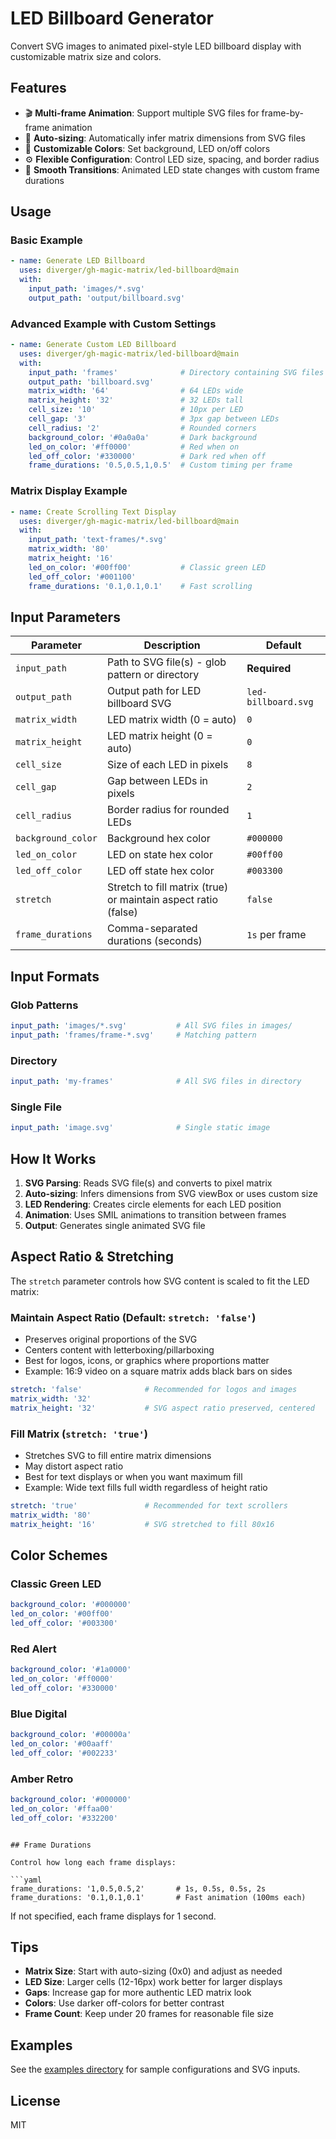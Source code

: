 # LED Billboard Generator

Convert SVG images to animated pixel-style LED billboard display with customizable matrix size and colors.

## Features

- 🎬 **Multi-frame Animation**: Support multiple SVG files for frame-by-frame animation
- 📏 **Auto-sizing**: Automatically infer matrix dimensions from SVG files
- 🎨 **Customizable Colors**: Set background, LED on/off colors
- ⚙️ **Flexible Configuration**: Control LED size, spacing, and border radius
- 🔄 **Smooth Transitions**: Animated LED state changes with custom frame durations

## Usage

### Basic Example

```yaml
- name: Generate LED Billboard
  uses: diverger/gh-magic-matrix/led-billboard@main
  with:
    input_path: 'images/*.svg'
    output_path: 'output/billboard.svg'
```

### Advanced Example with Custom Settings

```yaml
- name: Generate Custom LED Billboard
  uses: diverger/gh-magic-matrix/led-billboard@main
  with:
    input_path: 'frames'              # Directory containing SVG files
    output_path: 'billboard.svg'
    matrix_width: '64'                # 64 LEDs wide
    matrix_height: '32'               # 32 LEDs tall
    cell_size: '10'                   # 10px per LED
    cell_gap: '3'                     # 3px gap between LEDs
    cell_radius: '2'                  # Rounded corners
    background_color: '#0a0a0a'       # Dark background
    led_on_color: '#ff0000'           # Red when on
    led_off_color: '#330000'          # Dark red when off
    frame_durations: '0.5,0.5,1,0.5'  # Custom timing per frame
```

### Matrix Display Example

```yaml
- name: Create Scrolling Text Display
  uses: diverger/gh-magic-matrix/led-billboard@main
  with:
    input_path: 'text-frames/*.svg'
    matrix_width: '80'
    matrix_height: '16'
    led_on_color: '#00ff00'           # Classic green LED
    led_off_color: '#001100'
    frame_durations: '0.1,0.1,0.1'    # Fast scrolling
```

## Input Parameters

| Parameter | Description | Default |
|-----------|-------------|---------|
| `input_path` | Path to SVG file(s) - glob pattern or directory | **Required** |
| `output_path` | Output path for LED billboard SVG | `led-billboard.svg` |
| `matrix_width` | LED matrix width (0 = auto) | `0` |
| `matrix_height` | LED matrix height (0 = auto) | `0` |
| `cell_size` | Size of each LED in pixels | `8` |
| `cell_gap` | Gap between LEDs in pixels | `2` |
| `cell_radius` | Border radius for rounded LEDs | `1` |
| `background_color` | Background hex color | `#000000` |
| `led_on_color` | LED on state hex color | `#00ff00` |
| `led_off_color` | LED off state hex color | `#003300` |
| `stretch` | Stretch to fill matrix (true) or maintain aspect ratio (false) | `false` |
| `frame_durations` | Comma-separated durations (seconds) | `1s` per frame |

## Input Formats

### Glob Patterns
```yaml
input_path: 'images/*.svg'           # All SVG files in images/
input_path: 'frames/frame-*.svg'     # Matching pattern
```

### Directory
```yaml
input_path: 'my-frames'              # All SVG files in directory
```

### Single File
```yaml
input_path: 'image.svg'              # Single static image
```

## How It Works

1. **SVG Parsing**: Reads SVG file(s) and converts to pixel matrix
2. **Auto-sizing**: Infers dimensions from SVG viewBox or uses custom size
3. **LED Rendering**: Creates circle elements for each LED position
4. **Animation**: Uses SMIL animations to transition between frames
5. **Output**: Generates single animated SVG file

## Aspect Ratio & Stretching

The `stretch` parameter controls how SVG content is scaled to fit the LED matrix:

### Maintain Aspect Ratio (Default: `stretch: 'false'`)
- Preserves original proportions of the SVG
- Centers content with letterboxing/pillarboxing
- Best for logos, icons, or graphics where proportions matter
- Example: 16:9 video on a square matrix adds black bars on sides

```yaml
stretch: 'false'              # Recommended for logos and images
matrix_width: '32'
matrix_height: '32'           # SVG aspect ratio preserved, centered
```

### Fill Matrix (`stretch: 'true'`)
- Stretches SVG to fill entire matrix dimensions
- May distort aspect ratio
- Best for text displays or when you want maximum fill
- Example: Wide text fills full width regardless of height ratio

```yaml
stretch: 'true'               # Recommended for text scrollers
matrix_width: '80'
matrix_height: '16'           # SVG stretched to fill 80x16
```

## Color Schemes

### Classic Green LED
```yaml
background_color: '#000000'
led_on_color: '#00ff00'
led_off_color: '#003300'
```

### Red Alert
```yaml
background_color: '#1a0000'
led_on_color: '#ff0000'
led_off_color: '#330000'
```

### Blue Digital
```yaml
background_color: '#00000a'
led_on_color: '#00aaff'
led_off_color: '#002233'
```

### Amber Retro
```yaml
background_color: '#000000'
led_on_color: '#ffaa00'
led_off_color: '#332200'
```

```

## Frame Durations

Control how long each frame displays:

```yaml
frame_durations: '1,0.5,0.5,2'       # 1s, 0.5s, 0.5s, 2s
frame_durations: '0.1,0.1,0.1'       # Fast animation (100ms each)
```

If not specified, each frame displays for 1 second.

## Tips

- **Matrix Size**: Start with auto-sizing (0x0) and adjust as needed
- **LED Size**: Larger cells (12-16px) work better for larger displays
- **Gaps**: Increase gap for more authentic LED matrix look
- **Colors**: Use darker off-colors for better contrast
- **Frame Count**: Keep under 20 frames for reasonable file size

## Examples

See the [examples directory](../../examples/led-billboard/) for sample configurations and SVG inputs.

## License

MIT
